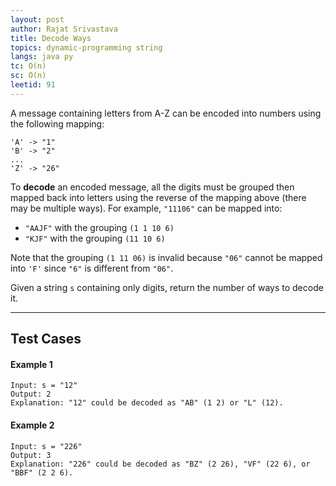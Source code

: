 ```yaml
---
layout: post
author: Rajat Srivastava
title: Decode Ways
topics: dynamic-programming string
langs: java py
tc: O(n)
sc: O(n)
leetid: 91
---
```


A message containing letters from A-Z can be encoded into numbers using the following mapping:
```
'A' -> "1"
'B' -> "2"
...
'Z' -> "26"
```

To **decode** an encoded message, 
all the digits must be grouped then mapped back into letters using the reverse of the mapping above (there may be multiple ways). 
For example, `"11106"` can be mapped into:
- `"AAJF"` with the grouping `(1 1 10 6)`
- `"KJF"` with the grouping `(11 10 6)`

Note that the grouping `(1 11 06)` is invalid because `"06"` cannot be mapped into `'F'` since `"6"` is different from `"06"`.

Given a string `s` containing only digits, return the number of ways to decode it.

---

## Test Cases

#### Example 1
```
Input: s = "12"
Output: 2
Explanation: "12" could be decoded as "AB" (1 2) or "L" (12).
```

#### Example 2
```
Input: s = "226"
Output: 3
Explanation: "226" could be decoded as "BZ" (2 26), "VF" (22 6), or "BBF" (2 2 6).
```